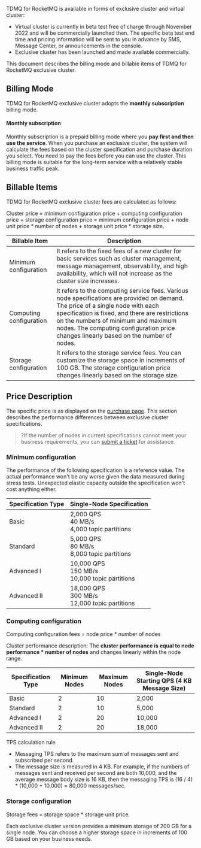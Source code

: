 TDMQ for RocketMQ is available in forms of exclusive cluster and virtual cluster:

- Virtual cluster is currently in beta test free of charge through November 2022 and will be commercially launched then. The specific beta test end time and pricing information will be sent to you in advance by SMS, Message Center, or announcements in the console.
- Exclusive cluster has been launched and made available commercially. 

This document describes the billing mode and billable items of TDMQ for RocketMQ exclusive cluster.

## Billing Mode

 TDMQ for RocketMQ exclusive cluster adopts the **monthly subscription** billing mode.

#### Monthly subscription

Monthly subscription is a prepaid billing mode where you **pay first and then use the service**. When you purchase an exclusive cluster, the system will calculate the fees based on the cluster specification and purchase duration you select. You need to pay the fees before you can use the cluster. This billing mode is suitable for the long-term service with a relatively stable business traffic peak.



## Billable Items

TDMQ for RocketMQ exclusive cluster fees are calculated as follows:

Cluster price = minimum configuration price + computing configuration price + storage configuration price = minimum configuration price + node unit price * number of nodes + storage unit price * storage size.

| Billable Item | Description |
| -------- | ------------------------------------------------------------ |
| Minimum configuration | It refers to the fixed fees of a new cluster for basic services such as cluster management, message management, observability, and high availability, which will not increase as the cluster size increases. |
| Computing configuration | It refers to the computing service fees. Various node specifications are provided on demand. The price of a single node with each specification is fixed, and there are restrictions on the numbers of minimum and maximum nodes. The computing configuration price changes linearly based on the number of nodes. |
| Storage configuration | It refers to the storage service fees. You can customize the storage space in increments of 100 GB. The storage configuration price changes linearly based on the storage size. |





## Price Description

The specific price is as displayed on the [purchase page](https://buy.tencentcloud.com/tdmq?protocol=RocketMQ&rid=1&clusterType=profession). This section describes the performance differences between exclusive cluster specifications.

> ?If the number of nodes in current specifications cannot meet your business requirements, you can [submit a ticket](https://console.cloud.tencent.com/workorder/category) for assistance.



### Minimum configuration

The performance of the following specification is a reference value. The actual performance won't be any worse given the data measured during stress tests. Unexpected elastic capacity outside the specification won't cost anything either.

| Specification Type | Single-Node Specification                     |
| -------- | ------------------------------ |
| Basic   | 2,000 QPS<br>40 MB/s<br>4,000 topic partitions    |
| Standard   | 5,000 QPS<br>80 MB/s<br>8,000 topic partitions    |
| Advanced I  | 10,000 QPS<br>150 MB/s<br>10,000 topic partitions |
| Advanced II | 18,000 QPS<br>300 MB/s<br>12,000 topic partitions |





### Computing configuration

Computing configuration fees = node price * number of nodes

Cluster performance description: The **cluster performance is equal to node performance * number of nodes** and changes linearly within the node range.

| **Specification Type** | **Minimum Nodes** | **Maximum Nodes** | **Single-Node Starting QPS (4 KB Message Size)** |
| ------------ | -------------------- | -------------------- | -------------------------------- |
| Basic        | 2                    | 10                   | 2,000                             |
| Standard       | 2                    | 10                   | 5,000                             |
| Advanced I      | 2                    | 20                   | 10,000                            |
| Advanced II     | 2                    | 20                   | 18,000                            |

TPS calculation rule

- Messaging TPS refers to the maximum sum of messages sent and subscribed per second.
- The message size is measured in 4 KB. For example, if the numbers of messages sent and received per second are both 10,000, and the average message body size is 16 KB, then the messaging TPS is (16 / 4) * (10,000 + 10,000) = 80,000 messages/sec.



### Storage configuration

Storage fees = storage space * storage unit price.

Each exclusive cluster version provides a minimum storage of 200 GB for a single node. You can choose a higher storage space in increments of 100 GB based on your business needs.
